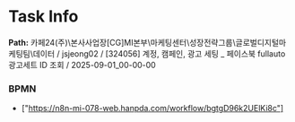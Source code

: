 # Task Info

**Path:** 카페24(주)\본사사업장\[CG]MI본부\마케팅센터\성장전략그룹\글로벌디지털마케팅팀\데이터 / jsjeong02 / [324056] 계정, 캠페인, 광고 세팅 _ 페이스북 fullauto 광고세트 ID 조회 / 2025-09-01_00-00-00

### BPMN
- ["https://n8n-mi-078-web.hanpda.com/workflow/bgtgD96k2UElKi8c"]

